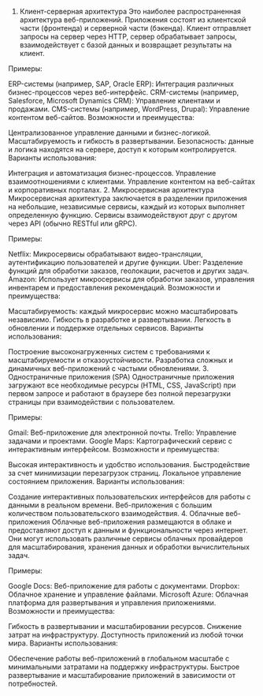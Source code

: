 1. Клиент-серверная архитектура
   Это наиболее распространенная архитектура веб-приложений. Приложения состоят из клиентской части (фронтенда) и серверной части (бэкенда). Клиент отправляет запросы на сервер через HTTP, сервер обрабатывает запросы, взаимодействует с базой данных и возвращает результаты на клиент.

Примеры:

ERP-системы (например, SAP, Oracle ERP): Интеграция различных бизнес-процессов через веб-интерфейс.
CRM-системы (например, Salesforce, Microsoft Dynamics CRM): Управление клиентами и продажами.
CMS-системы (например, WordPress, Drupal): Управление контентом веб-сайтов.
Возможности и преимущества:

Централизованное управление данными и бизнес-логикой.
Масштабируемость и гибкость в развертывании.
Безопасность: данные и логика находятся на сервере, доступ к которым контролируется.
Варианты использования:

Интеграция и автоматизация бизнес-процессов.
Управление взаимоотношениями с клиентами.
Управление контентом на веб-сайтах и корпоративных порталах.
2. Микросервисная архитектура
   Микросервисная архитектура заключается в разделении приложения на небольшие, независимые сервисы, каждый из которых выполняет определенную функцию. Сервисы взаимодействуют друг с другом через API (обычно RESTful или gRPC).

Примеры:

Netflix: Микросервисы обрабатывают видео-трансляции, аутентификацию пользователей и другие функции.
Uber: Разделение функций для обработки заказов, геолокации, расчетов и других задач.
Amazon: Использует микросервисы для обработки заказов, управления инвентарем и предоставления рекомендаций.
Возможности и преимущества:

Масштабируемость: каждый микросервис можно масштабировать независимо.
Гибкость в разработке и развертывании.
Легкость в обновлении и поддержке отдельных сервисов.
Варианты использования:

Построение высоконагруженных систем с требованиями к масштабируемости и отказоустойчивости.
Разработка сложных и динамичных веб-приложений с частыми обновлениями.
3. Одностраничные приложения (SPA)
   Одностраничные приложения загружают все необходимые ресурсы (HTML, CSS, JavaScript) при первом запросе и работают в браузере без полной перезагрузки страницы при взаимодействии с пользователем.

Примеры:

Gmail: Веб-приложение для электронной почты.
Trello: Управление задачами и проектами.
Google Maps: Картографический сервис с интерактивным интерфейсом.
Возможности и преимущества:

Высокая интерактивность и удобство использования.
Быстродействие за счет минимизации перезагрузок страниц.
Локальное управление состоянием приложения.
Варианты использования:

Создание интерактивных пользовательских интерфейсов для работы с данными в реальном времени.
Веб-приложения с большим количеством пользовательского взаимодействия.
4. Облачные веб-приложения
   Облачные веб-приложения размещаются в облаке и предоставляют доступ к данным и функциональности через интернет. Они могут использовать различные сервисы облачных провайдеров для масштабирования, хранения данных и обработки вычислительных задач.

Примеры:

Google Docs: Веб-приложение для работы с документами.
Dropbox: Облачное хранение и управление файлами.
Microsoft Azure: Облачная платформа для развертывания и управления приложениями.
Возможности и преимущества:

Гибкость в развертывании и масштабировании ресурсов.
Снижение затрат на инфраструктуру.
Доступность приложений из любой точки мира.
Варианты использования:

Обеспечение работы веб-приложений в глобальном масштабе с минимальными затратами на поддержку инфраструктуры.
Быстрое развертывание и масштабирование приложений в зависимости от потребностей.